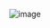 ![image](https://github.com/elkrystek/investment-calculator-react/assets/7267484/9c1471a5-feb6-437e-b805-2318e822456f)
